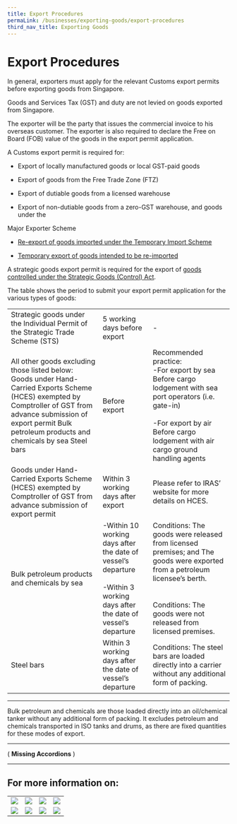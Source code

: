```yaml
---
title: Export Procedures
permaLink: /businesses/exporting-goods/export-procedures
third_nav_title: Exporting Goods
---
```


# Export Procedures

In general, exporters must apply for the relevant Customs export permits before exporting goods from Singapore.

Goods and Services Tax (GST) and duty are not levied on goods exported from Singapore.

The exporter will be the party that issues the commercial invoice to his overseas customer. The exporter is also required to declare the Free on Board (FOB) value of the goods in the export permit application.

A Customs export permit is required for:

-   Export of locally manufactured goods or local GST-paid goods
    
-   Export of goods from the Free Trade Zone (FTZ)
    
-   Export of dutiable goods from a licensed warehouse
    
-   Export of non-dutiable goods from a zero-GST warehouse, and goods under the
    

Major Exporter Scheme

-   [Re-export of goods imported under the Temporary Import Scheme](https://www.customs.gov.sg/businesses/importing-goods/temporary-import-scheme)
    
-   [Temporary export of goods intended to be re-imported](https://www.customs.gov.sg/businesses/importing-goods/temporary-import-scheme)
    

A strategic goods export permit is required for the export of [goods controlled under the Strategic Goods (Control) Act](https://www.customs.gov.sg/businesses/strategic-goods-control/strategic-goods-control-list).

The table shows the period to submit your export permit application for the various types of goods:

|                           |                             |                                                                                                                                                                                                         |
|---------------------------------------------------------------------------------------------------------------------------------------------------------------------------------------------------------------------------------|---------------------------------------------------------------------------------------------------------------------------|---------------------------------------------------------------------------------------------------------------------------------------------------------------------------------------------------------|
| Strategic goods under the Individual Permit of the Strategic Trade Scheme \(STS\)                                                                                                                                               | 5 working days before export                                                                                              | \-                                                                                                                                                                                                      |
| All other goods excluding those listed below: Goods under Hand\-Carried Exports Scheme \(HCES\) exempted by Comptroller of GST from advance submission of export permit Bulk petroleum products and chemicals by sea Steel bars | Before export                                                                                                             | Recommended practice: <br>-For export by sea<br>Before cargo lodgement with sea port operators \(i\.e\. gate\-in\)<br> <br>-For export by air        <br>Before cargo lodgement with air cargo ground handling agents |
| Goods under Hand\-Carried Exports Scheme \(HCES\) exempted by Comptroller of GST from advance submission of export permit                                                                                                       | Within 3 working days after export                                                                                        | Please refer to IRAS’ website for more details on HCES\.                                                                                                                                                |
| Bulk petroleum products and chemicals by sea                                                                                                                                                                               | -Within 10 working days after the date of vessel’s departure <br><br>-Within 3 working days after the date of vessel’s departure | Conditions: The goods were released from licensed premises; and The goods were exported from a petroleum licensee’s berth\. <br><br><br>Conditions: The goods were not released from licensed premises\.           |
| Steel bars                                                                                                                                                                                                                      | Within 3 working days after the date of vessel’s departure                                                                | Conditions: The steel bars are loaded directly into a carrier without any additional form of packing\.                                                                                                  |
***
Bulk petroleum and chemicals are those loaded directly into an oil/chemical tanker without any additional form of packing. It excludes petroleum and chemicals transported in ISO tanks and drums, as there are fixed quantities for these modes of export.
***
( **Missing Accordions** )
***

## For more information on:

|   |   |   |   |
|---|---|---|---|
|  ![](https://lh6.googleusercontent.com/AjI0XS_kJqOX7OzNX5he7bFzcjeOrm1kspQgXDC4yhHfL-b5KLUPPvgWQ1Pp39I62wVU2xbuCO2-81U8h8EbSbVawhzNI0NA3UPFBVO4jpGg-4UfvKyZOUMMXj2fwLsUm6RmEEtEhx48uPWR3Q) | ![](https://lh6.googleusercontent.com/iEcwPp8Wd_uhQTOILXNaEnVDkVj5Jek9Mx04IRsJD89fqz9pqnGS-rO0P3pJ07ULbeTI8-p_mS7NYl-UAPK6vLO7FiclsaqC-P8dnLJoiJ8VXMVeByJ-j8FjHFdkm_0mSmBXle7OSL1uRAnM6Q)  | ![](https://lh4.googleusercontent.com/4-CuQIbaiUnIPhw_Fe3lpAey-7Mpl2n4hQT19pVqgRRTJTiPKY1EUxefcha2lSFVEtN_XxyLNBoWyT68_yPT6hZgf0W_DOKK3ea_vCsNnGBNSqGRt6RCreNqJeZFM44KlxZ9bo8f0wKk4axoMA)  | ![](https://lh6.googleusercontent.com/ljaZ3DpcQ2ePt9RwmbmEnOL7yQvLUx0yLQpEpRyATGRNomd2Mx8S79BEeT3qTZN2oSi2utxrsJ01DZMZX6impNS8z_dhUG5uV8YuetFyAtaWlFm1nwTh8x2f8gZ-x2kd8YjV28pbBYOgXTGLKA)  |
| ![](https://lh6.googleusercontent.com/tbAC1f8yIkE7WBKOjz6CfTN7FZfkNBM4DKzx5Uw3mVSjI76bwpPHxGT78v2SRx-YnafnzIUh12YpZCRVIVJhQIPvUriVLfZ1CUThsNoO89yFFPpGKriowXsd9w2KKsLsdPtXvPUxGA_bB0J7mg)  | ![](https://lh5.googleusercontent.com/h89OU6AstZVOyadkiz02yAjgQOITeWUx45AN_O6sdAHUt8UjN5pI6ELP3srtQDoRIYnkibhXMsDxkH6oorn7kQ9O_pq_H241A4K2dpVs3sVWVMItAgB_R8aP0wwPG17Sg5aaAZ3cr7Bg2N1n_A)  |  ![](https://lh3.googleusercontent.com/usGrUamoNy26omG9rKWTudkArg33PRxD3fIPB2g0fTKEJ035V4xEiOwxnB9JbhzOcCDzl_kWCz3vrTDpLKhJ887N-o-rKBjzsfE-faS0rSc3oUxPmWRXduUqGQx4D4gPK3vWRELZiaX7NSnHsg) | ![](https://lh6.googleusercontent.com/95ozKiQPxy-7g5qDYtJ36QzlSMJ1skBINK35VlpMTjtU5gb0Ic6LCRF-ud8Sm9bBJWtp17-XBz0R5cvQ4n9fBbvkX-eepymaCt9L_DPW86aXR1Z9wfoa2URi40ntA0U_aFkFaUyr-pSlzECIbA)  |
  
